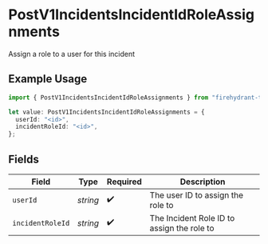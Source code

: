 # PostV1IncidentsIncidentIdRoleAssignments

Assign a role to a user for this incident

## Example Usage

```typescript
import { PostV1IncidentsIncidentIdRoleAssignments } from "firehydrant-typescript-sdk/models/components";

let value: PostV1IncidentsIncidentIdRoleAssignments = {
  userId: "<id>",
  incidentRoleId: "<id>",
};
```

## Fields

| Field                                      | Type                                       | Required                                   | Description                                |
| ------------------------------------------ | ------------------------------------------ | ------------------------------------------ | ------------------------------------------ |
| `userId`                                   | *string*                                   | :heavy_check_mark:                         | The user ID to assign the role to          |
| `incidentRoleId`                           | *string*                                   | :heavy_check_mark:                         | The Incident Role ID to assign the role to |